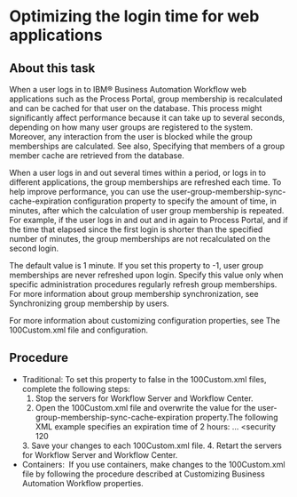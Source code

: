 # Optimizing the login time for web applications

## About this task

When a user logs in to IBM® Business Automation Workflow web applications such
as the Process Portal, group
membership is recalculated and can be cached for that user on the database. This process might
significantly affect performance because it can take up to several seconds, depending on how many
user groups are registered to the system. Moreover, any interaction from the user is blocked while
the group memberships are calculated. See also, Specifying that members of a group member cache are retrieved from the database.

When a user logs in and out several times within a period, or logs in to different applications,
the group memberships are refreshed each time. To help improve performance, you can use the
user-group-membership-sync-cache-expiration configuration property to specify
the amount of time, in minutes, after which the calculation of user group membership is repeated.
For example, if the user logs in and out and in again to Process Portal, and if the time that elapsed since the first
login is shorter than the specified number of minutes, the group memberships are not recalculated on
the second login.

The default
value is 1 minute. If you set this property to -1, user group
memberships are never refreshed upon login. Specify this value only when specific administration
procedures regularly refresh group memberships. For more information about
group membership synchronization, see Synchronizing group membership by users.

For more information about customizing configuration properties, see The 100Custom.xml file and configuration.

## Procedure

- Traditional: To set this property to false in the 100Custom.xml files, complete the following steps:
    1. Stop the servers for Workflow Server and Workflow Center.
    2. Open the 100Custom.xml file and overwrite the value for the
user-group-membership-sync-cache-expiration property.The following XML
example specifies an expiration time of 2 hours:<common>
   ...
      <security
         <user-group-membership-sync-cache-expiration merge="replace">120</user-group-membership-sync-cache-expiration>
      </security>
   </common>
    3. Save your changes to each 100Custom.xml file.
    4. Retart the servers for Workflow Server and Workflow Center.
- Containers: 
 If
you use containers, make changes to the 100Custom.xml file by following the
procedure described at Customizing Business Automation Workflow properties.